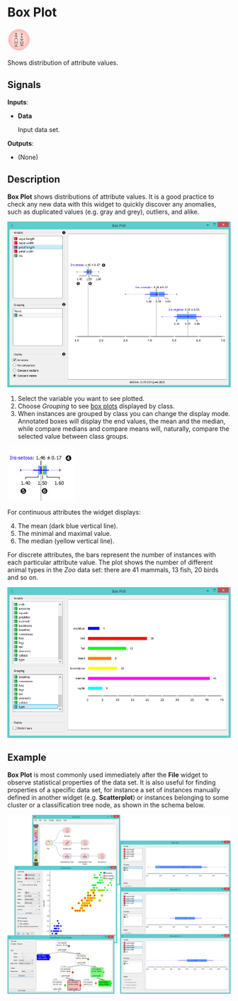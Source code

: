 Box Plot
========

![image](icons/box-plot.png)

Shows distribution of attribute values.

Signals
-------

**Inputs**:

- **Data**

  Input data set.

**Outputs**:

- (None)

Description
-----------

**Box Plot** shows distributions of attribute values. It is a
good practice to check any new data with this widget to quickly
discover any anomalies, such as duplicated values (e.g. gray and grey),
outliers, and alike.

![Attribute Statistics for continuous features](images/BoxPlot-Continuous-stamped.png)

1. Select the variable you want to see plotted.
2. Choose *Grouping* to see [box plots](https://en.wikipedia.org/wiki/Box_plot) displayed by class.
3. When instances are grouped by class you can change the display mode.
   Annotated boxes will display the end values, the mean and the median,
   while compare medians and compare means will, naturally, compare the 
   selected value between class groups.

![image](images/BoxPlot-Continuous-small.png)

For continuous attributes the widget displays:

4. The mean (dark blue vertical line).
5. The minimal and maximal value.
6. The median (yellow vertical line).

For discrete attributes, the bars represent the number of instances with
each particular attribute value. The plot shows the number of
different animal types in the *Zoo* data set: there are 41 mammals, 13
fish, 20 birds and so on.

![image](images/BoxPlot-Discrete.png)

Example
-------

**Box Plot** is most commonly used immediately after the **File**
widget to observe statistical properties of the data set. It is also
useful for finding properties of a specific data set, for instance a
set of instances manually defined in another widget (e.g. **Scatterplot**) 
or instances belonging to some cluster or a classification tree
node, as shown in the schema below.

<img src="images/box-plot-example.png" alt="image" width="600">
